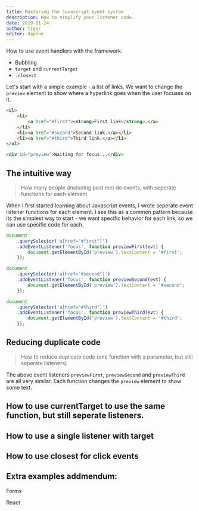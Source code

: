 ```yaml
---
title: Mastering the Javascript event system
description: How to simplify your listener code.
date: 2019-01-24
author: tiger
editor: daphne
---
```


How to use event handlers with the framework.

-   Bubbling
-   `target` and `currentTarget`
-   `.closest`

Let's start with a simple example - a list of links. We want to change the `preview` element to show where a hyperlink goes when the user focuses on it.

```html
<ul>
    <li>
        <a href="#first"><strong>First link</strong>.</a>
    </li>
    <li><a href="#second">Second link.</a></li>
    <li><a href="#third">Third link.</a></li>
</ul>

<div id="preview">Waiting for focus...</div>
```

## The intuitive way

> How many people (including past me) do events, with seperate functions for each element

When I first started learning about Javascript events, I wrote seperate event listener functions for each element.
I see this as a common pattern because its the simplest way to start - we want specific behavior for each link, so we can use specific code for each.

```js
document
    .querySelector('a[href="#first"]')
    .addEventListener('focus', function previewFirst(evt) {
        document.getElementById('preview').textContent = '#first';
    });

document
    .querySelector('a[href="#second"]')
    .addEventListener('focus', function previewSecond(evt) {
        document.getElementById('preview').textContent = '#second';
    });

document
    .querySelector('a[href="#third"]')
    .addEventListener('focus', function previewThird(evt) {
        document.getElementById('preview').textContent = '#third';
    });
```

## Reducing duplicate code

> How to reduce duplicate code (one function with a parameter, but still seperate listeners)

The above event listeners `previewFirst`, `previewSecond` and `previewThird` are all very similar.
Each function changes the `preview` element to show some text.

## How to use currentTarget to use the same function, but still seperate listeners.

## How to use a single listener with target

## How to use closest for click events

## Extra examples addmendum:

Forms

React
